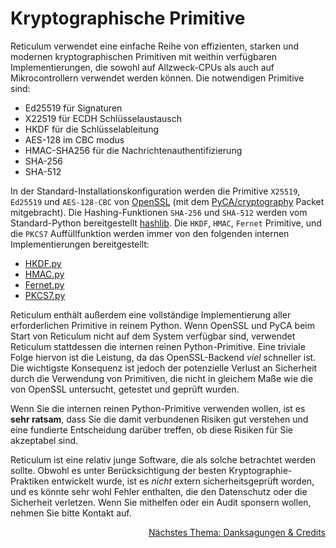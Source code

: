 # Kryptographische Primitive
Reticulum verwendet eine einfache Reihe von effizienten, starken und modernen kryptographischen Primitiven mit weithin verfügbaren Implementierungen, die sowohl auf Allzweck-CPUs als auch auf Mikrocontrollern verwendet werden können. Die notwendigen Primitive sind:

- Ed25519 für Signaturen
- X22519 für ECDH Schlüsselaustausch
- HKDF für die Schlüsselableitung
- AES-128 im CBC modus
- HMAC-SHA256 für die Nachrichtenauthentifizierung
- SHA-256
- SHA-512

In der Standard-Installationskonfiguration werden die Primitive `X25519`, `Ed25519` und `AES-128-CBC` von [OpenSSL](https://www.openssl.org/) (mit dem [PyCA/cryptography](https://github.com/pyca/cryptography) Packet mitgebracht). Die Hashing-Funktionen `SHA-256` und `SHA-512` werden vom Standard-Python bereitgestellt [hashlib](https://docs.python.org/3/library/hashlib.html). Die `HKDF`, `HMAC`, `Fernet` Primitive, und die `PKCS7` Auffüllfunktion werden immer von den folgenden internen Implementierungen bereitgestellt:

- [HKDF.py](https://github.com/markqvist/Reticulum/blob/master/RNS/Cryptography/HKDF.py)
- [HMAC.py](https://github.com/markqvist/Reticulum/blob/master/RNS/Cryptography/HMAC.py)
- [Fernet.py](https://github.com/markqvist/Reticulum/blob/master/RNS/Cryptography/Fernet.py)
- [PKCS7.py](https://github.com/markqvist/Reticulum/blob/master/RNS/Cryptography/PKCS7.py)


Reticulum enthält außerdem eine vollständige Implementierung aller erforderlichen Primitive in reinem Python. Wenn OpenSSL und PyCA beim Start von Reticulum nicht auf dem System verfügbar sind, verwendet Reticulum stattdessen die internen reinen Python-Primitive. Eine triviale Folge hiervon ist die Leistung, da das OpenSSL-Backend *viel* schneller ist. Die wichtigste Konsequenz ist jedoch der potenzielle Verlust an Sicherheit durch die Verwendung von Primitiven, die nicht in gleichem Maße wie die von OpenSSL untersucht, getestet und geprüft wurden.

Wenn Sie die internen reinen Python-Primitive verwenden wollen, ist es **sehr ratsam**, dass Sie die damit verbundenen Risiken gut verstehen und eine fundierte Entscheidung darüber treffen, ob diese Risiken für Sie akzeptabel sind.

Reticulum ist eine relativ junge Software, die als solche betrachtet werden sollte. Obwohl es unter Berücksichtigung der besten Kryptographie-Praktiken entwickelt wurde, ist es _nicht_ extern sicherheitsgeprüft worden, und es könnte sehr wohl Fehler enthalten, die den Datenschutz oder die Sicherheit verletzen. Wenn Sie mithelfen oder ein Audit sponsern wollen, nehmen Sie bitte Kontakt auf.

<p align="right"><a href="credits-de.html">Nächstes Thema: Danksagungen & Credits</a></p>
